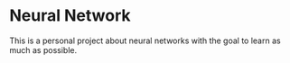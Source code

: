 # Neural Network
This is a personal project about neural networks with the goal to learn as much as possible.
